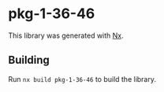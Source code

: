 # pkg-1-36-46

This library was generated with [Nx](https://nx.dev).

## Building

Run `nx build pkg-1-36-46` to build the library.
